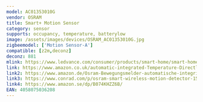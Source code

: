 ```yaml
---
model: AC01353010G
vendor: OSRAM
title: Smart+ Motion Sensor
category: sensor
supports: occupancy, temperature, batterylow
image: /assets/images/devices/OSRAM_AC01353010G.jpg
zigbeemodel: ['Motion Sensor-A']
compatible: [z2m,deconz]
deconz: 881
mlink: https://www.ledvance.com/consumer/products/smart-home/smart-home-products-with-zigbee-technology/smart-home-components/smart-motion-sensor/index.jsp
link: https://www.amazon.co.uk/automatic-integrated-Temperature-Directly-compatible/dp/B074KHZZ6B
link2: https://www.amazon.de/Osram-Bewegungsmelder-automatische-integrierter-Temperatursensor/dp/B074KHZZ6B
link3: https://www.conrad.com/p/osram-smart-wireless-motion-detector-1596991
link4: https://www.amazon.se/dp/B074KHZZ6B/
EAN: 4058075036208
---
```


